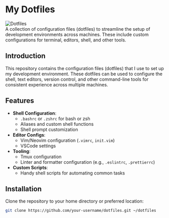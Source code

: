 # My Dotfiles

![Dotfiles](https://img.shields.io/badge/Dotfiles-Config-blue)  
A collection of configuration files (dotfiles) to streamline the setup of development environments across machines. These include custom configurations for terminal, editors, shell, and other tools.

## Introduction

This repository contains the configuration files (dotfiles) that I use to set up my development environment. These dotfiles can be used to configure the shell, text editors, version control, and other command-line tools for consistent experience across multiple machines.

## Features

- **Shell Configuration**:
  - `.bashrc` or `.zshrc` for bash or zsh
  - Aliases and custom shell functions
  - Shell prompt customization
- **Editor Configs**:
  - Vim/Neovim configuration (`.vimrc`, `init.vim`)
  - VSCode settings
- **Tooling**:
  - Tmux configuration
  - Linter and formatter configuration (e.g., `.eslintrc`, `.prettierrc`)
- **Custom Scripts**:
  - Handy shell scripts for automating common tasks

## Installation

Clone the repository to your home directory or preferred location:

```bash
git clone https://github.com/your-username/dotfiles.git ~/dotfiles
